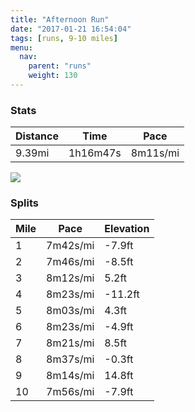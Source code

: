 ```yaml
---
title: "Afternoon Run"
date: "2017-01-21 16:54:04"
tags: [runs, 9-10 miles]
menu:
  nav:
    parent: "runs"
    weight: 130
---
```


### Stats

| Distance | Time | Pace |
|----------|------|------|
|9.39mi|1h16m47s|8m11s/mi|

<img src='https://maps.googleapis.com/maps/api/staticmap?maptype=roadmap&path=enc:uwjeItgvLkK_CkBtTa@~[pBl@mArCnCjSfMpTvBlRnE`IhGpB|LhVnE~PzFxc@k@mAp@tVmBvr@R|U`DpUtDjM~QxU`ThH`GuMfDaE|AlAlDyKdJcNzCeAj`@f^|WdIwTcEic@ea@mDz@kKbPY`FsBtCmDO{JhQwUsIcOiTsDeLeDwWUqYjCi\}@{i@l@jAoGkb@qHiYwJiOuDe@mGqJoByIc@mMaHy@cG}\Y{FlAiA}AsAx@wl@`AsDdDF&key=AIzaSyC1MId7bFpkLXNAaYhBSTb8jLyiSqzbDtM&size=800x800&markers=color:yellow|label:S|53.47211,-2.24907&markers=color:green|label:F|53.47337999999999,-2.24814'>

### Splits

| Mile | Pace | Elevation |
|------|------|-----------|
|1|7m42s/mi|-7.9ft|
|2|7m46s/mi|-8.5ft|
|3|8m12s/mi|5.2ft|
|4|8m23s/mi|-11.2ft|
|5|8m03s/mi|4.3ft|
|6|8m23s/mi|-4.9ft|
|7|8m21s/mi|8.5ft|
|8|8m37s/mi|-0.3ft|
|9|8m14s/mi|14.8ft|
|10|7m56s/mi|-7.9ft|
